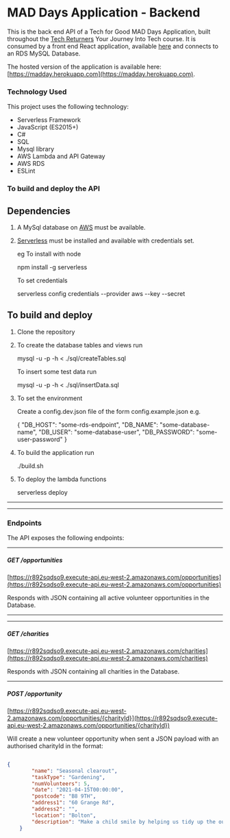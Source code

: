 # MAD Days Application - Backend

This is the back end API of a Tech for Good MAD Days Application, built throughout the [Tech Returners](https://techreturners.com) Your Journey Into Tech course. It is consumed by a front end React application, available [here](https://github.com/BackToTheFutureTech/Front-end) and connects to an RDS MySQL Database.

The hosted version of the application is available here: [https://madday.herokuapp.com](https://madday.herokuapp.com).

### Technology Used

This project uses the following technology:

- Serverless Framework
- JavaScript (ES2015+)
- C#
- SQL
- Mysql library
- AWS Lambda and API Gateway
- AWS RDS
- ESLint

### To build and deploy the API

## Dependencies
1. A MySql database on [AWS](https://aws.amazon.com/) must be available.
2. [Serverless](https://www.serverless.com/framework/docs/getting-started/) must be installed and available with credentials set. 

    eg To install with node     
    
    npm install -g serverless 

    To set credentials

    serverless config credentials --provider aws --key <key> --secret <secret>

## To build and deploy

1. Clone the repository  
2. To create the database tables and views run 

    mysql -u <user> -p -h <database instance endpoint> < ./sql/createTables.sql

   To insert some test data run

    mysql -u <user> -p -h <database instance endpoint> < ./sql/insertData.sql
 
3. To set the environment

    Create a config.dev.json file of the form config.example.json e.g.

    {
    "DB_HOST": "some-rds-endpoint",
    "DB_NAME": "some-database-name",
    "DB_USER": "some-database-user",
    "DB_PASSWORD": "some-user-password"
    }

4. To build the application run

    ./build.sh 

5. To deploy the lambda functions

    serverless deploy

---
---    

### Endpoints

The API exposes the following endpoints:

---

##### GET /opportunities

[https://r892sqdso9.execute-api.eu-west-2.amazonaws.com/opportunities](https://r892sqdso9.execute-api.eu-west-2.amazonaws.com/opportunities)

Responds with JSON containing all active volunteer opportunities in the Database.

---

---

##### GET /charities

[https://r892sqdso9.execute-api.eu-west-2.amazonaws.com/charities](https://r892sqdso9.execute-api.eu-west-2.amazonaws.com/charities)

Responds with JSON containing all charities in the Database.

---

##### POST /opportunity

[https://r892sqdso9.execute-api.eu-west-2.amazonaws.com/opportunities/{charityId}](https://r892sqdso9.execute-api.eu-west-2.amazonaws.com/opportunities/{charityId})

Will create a new volunteer opportunity when sent a JSON payload with an authorised charityId in the format:

```json

{
        "name": "Seasonal clearout",
        "taskType": "Gardening",
        "numVolunteers": 5,
        "date": "2021-04-15T00:00:00",
        "postcode": "B8 9TH",
        "address1": "60 Grange Rd",
        "address2": "",
        "location": "Bolton",
        "description": "Make a child smile by helping us tidy up the outdoor garden and play area of ... hospice..."
    }

```
